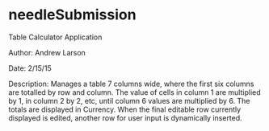 # needleSubmission

Table Calculator Application

Author: Andrew Larson

Date: 2/15/15

Description:
	Manages a table 7 columns wide, where the first six columns are totalled by row and column.
	The value of cells in column 1 are multiplied by 1, in column 2 by 2, etc, until column
	6 values are multiplied by 6.
	The totals are displayed in Currency.
	When the final editable row currently displayed is edited, another row for user input is
	dynamically inserted.
